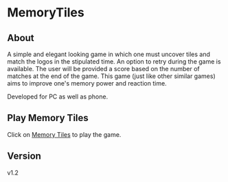 # MemoryTiles

## About
<p>A simple and elegant looking game in which one must uncover tiles and match the logos in the stipulated time.
An option to retry during the game is available. The user will be provided a score based on the number of matches at the end of the game.
This game (just like other similar games) aims to improve one's memory power and reaction time.</p>
<p>Developed for PC as well as phone.</p>

## Play Memory Tiles
Click on [Memory Tiles](https://shree675.github.io/MemoryTiles/) to play the game.

## Version
v1.2
